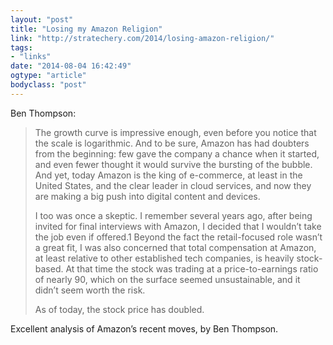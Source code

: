 ```yaml
---
layout: "post"
title: "Losing my Amazon Religion"
link: "http://stratechery.com/2014/losing-amazon-religion/"
tags: 
- "links"
date: "2014-08-04 16:42:49"
ogtype: "article"
bodyclass: "post"
---
```


Ben Thompson:

> The growth curve is impressive enough, even before you notice that the scale is logarithmic. And to be sure, Amazon has had doubters from the beginning: few gave the company a chance when it started, and even fewer thought it would survive the bursting of the bubble. And yet, today Amazon is the king of e-commerce, at least in the United States, and the clear leader in cloud services, and now they are making a big push into digital content and devices.
> 
>  I too was once a skeptic. I remember several years ago, after being invited for final interviews with Amazon, I decided that I wouldn’t take the job even if offered.1 Beyond the fact the retail-focused role wasn’t a great fit, I was also concerned that total compensation at Amazon, at least relative to other established tech companies, is heavily stock-based. At that time the stock was trading at a price-to-earnings ratio of nearly 90, which on the surface seemed unsustainable, and it didn’t seem worth the risk.
> 
>  As of today, the stock price has doubled.

Excellent analysis of Amazon’s recent moves, by Ben Thompson.